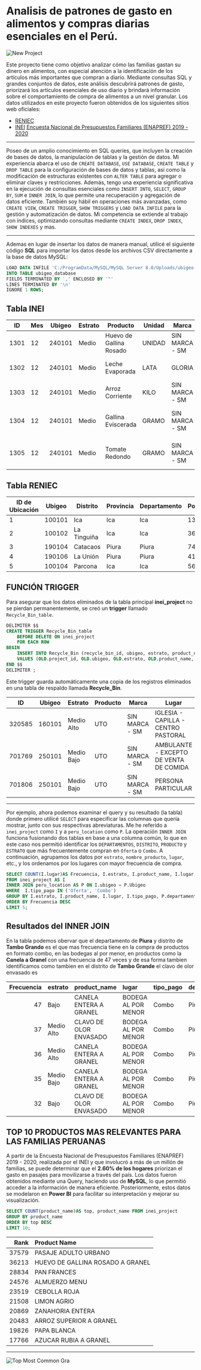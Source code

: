 # Analisis de patrones de gasto en alimentos y compras diarias esenciales en el Perú.
![New Project](https://github.com/user-attachments/assets/a3e3b856-36ce-4f73-83d8-5ac19d50c64d)

Este proyecto tiene como objetivo analizar cómo las familias gastan su dinero en alimentos, con especial atención a la identificación de los artículos más importantes que compran a diario. Mediante consultas SQL y grandes conjuntos de datos, este análisis descubrirá patrones de gasto, priorizará los artículos esenciales de uso diario y brindará información sobre el comportamiento de compra de alimentos a un nivel granular. Los datos utilizados en este proyecto fueron obtenidos de los siguientes sitios web oficiales:

- [RENIEC](https://www.reniec.gob.pe/portal/masServiciosLinea.htm) 
- [INEI](https://www.inei.gob.pe/estadisticas-indice-tematico/) [Encuesta Nacional de Presupuestos Familiares (ENAPREF) 2019 - 2020](https://drive.google.com/drive/folders/1QJlqf5QCj1drn3D8XQE0sbR1KUoWrlAb?usp=drive_link)

***
Poseo de un amplio conocimiento en SQL queries, que incluyen la creación de bases de datos, la manipulación de tablas y la gestión de datos. Mi experiencia abarca el uso de `CREATE DATABASE`, `USE DATABASE`, `CREATE TABLE` y `DROP TABLE` para la configuración de bases de datos y tablas, así como la modificación de estructuras existentes con `ALTER TABLE` para agregar o eliminar claves y restricciones. Además, tengo una experiencia significativa en la ejecución de consultas esenciales como `INSERT INTO`, `SELECT`, `GROUP BY`, `SUM` e `INNER JOIN`, lo que permite una recuperación y agregación de datos eficiente. También soy hábil en operaciones más avanzadas, como `CREATE VIEW`, `CREATE TRIGGER`, `SHOW TRIGGERS` y `LOAD DATA INFILE` para la gestión y automatización de datos. Mi competencia se extiende al trabajo con índices, optimizando consultas mediante `CREATE INDEX`, `DROP INDEX`, `SHOW INDEXES` y mas.
***

Ademas en lugar de insertar los datos de manera manual, utilicé el siguiente código **SQL** para importar los datos desde los archivos CSV directamente a la base de datos MySQL:
```sql
LOAD DATA INFILE 'C:/ProgramData/MySQL/MySQL Server 8.0/Uploads/ubigeo-reniec(ubigeo_reniec).csv'
INTO TABLE ubigeo_database
FIELDS TERMINATED BY ',' ENCLOSED BY '"'
LINES TERMINATED BY '\n'
IGNORE 1 ROWS;
```

## Tabla INEI

| ID  | Mes | Ubigeo  | Estrato | Producto                      | Unidad  | Marca         | Lugar                     | Monto | Pago         |
|-----|-----|---------|---------|-------------------------------|---------|---------------|---------------------------|-------|--------------|
| 1301 | 12  | 240101  | Medio   | Huevo de Gallina Rosado        | UNIDAD  | SIN MARCA - SM | Bodega al por menor        | 2     | Precio Normal |
| 1302 | 12  | 240101  | Medio   | Leche Evaporada                | LATA    | GLORIA        | Bodega al por menor        | 3     | Precio Normal |
| 1303 | 12  | 240101  | Medio   | Arroz Corriente                | KILO    | SIN MARCA - SM | Bodega al por menor        | 3     | Precio Normal |
| 1304 | 12  | 240101  | Medio   | Gallina Eviscerada             | GRAMO   | SIN MARCA - SM | Mercado - Puesto de Mercado | 10    | Precio Normal |
| 1305 | 12  | 240101  | Medio   | Tomate Redondo                 | GRAMO   | SIN MARCA - SM | Mercado - Puesto de Mercado | 1     | Precio Normal |


## Tabla RENIEC

| ID de Ubicación | Ubigeo  | Distrito       | Provincia | Departamento | Población |
|-----------------|---------|----------------|-----------|--------------|-----------|
| 1               | 100101  | Ica            | Ica       | Ica          | 134249    |
| 2               | 100102  | La Tinguiña    | Ica       | Ica          | 36909     |
| 3               | 190104  | Catacaos       | Piura     | Piura        | 74562     |
| 4               | 190106  | La Unión       | Piura     | Piura        | 41736     |
| 5               | 100104  | Parcona        | Ica       | Ica          | 56336     |


## FUNCIÓN TRIGGER
Para asegurar que los datos eliminados de la tabla principal **inei_project** no se pierdan permanentemente, se creó un **trigger** llamado `Recycle_Bin_table`. 

```sql
DELIMITER $$
CREATE TRIGGER Recycle_Bin_table
    BEFORE DELETE ON inei_project
    FOR EACH ROW
BEGIN
    INSERT INTO Recycle_Bin (recycle_bin_id, ubigeo, estrato, product_name, marca, lugar, monto_total) 
    VALUES (OLD.project_id, OLD.ubigeo, OLD.estrato, OLD.product_name, OLD.marca, OLD.lugar, OLD.monto_total);
END $$
DELIMITER ;
```
Este trigger guarda automáticamente una copia de los registros eliminados en una tabla de respaldo llamada **Recycle_Bin**.

| ID   | Ubigeo  | Estrato    | Producto | Marca          | Lugar                                     | Monto |
|------|---------|------------|----------|----------------|-------------------------------------------|-------|
| 320585 | 160101  | Medio Alto | UTO      | SIN MARCA - SM | IGLESIA - CAPILLA - CENTRO PASTORAL        | 1     |
| 701769 | 250101  | Medio Bajo | UTO      | SIN MARCA - SM | AMBULANTE - EXCEPTO DE VENTA DE COMIDA     | 1     |
| 701806 | 250101  | Medio Bajo | UTO      | SIN MARCA - SM | PERSONA PARTICULAR                        | 0     |

***
Por ejemplo, ahora podemos examinar el query y su resultado (la tabla) donde primero utilicé `SELECT` para especificar las columnas que quería mostrar, junto con sus respectivas abreviaturas. Me he referido a `inei_project` como `I` y a `peru_location` como `P`. La operación `INNER JOIN` funciona fusionando dos tablas en base a una columna común, lo que en este caso nos permitió identificar los `DEPARTAMENTOS`, `DISTRITO`, `PRODUCTO` y `ESTRATO` que más frecuentemente compran en `Oferta` o `Combo`. A continuación, agrupamos los datos por `estrato`, `nombre_producto`, `lugar`, etc., y los ordenamos por los lugares con mayor frecuencia de compra.

```sql
SELECT COUNT(I.lugar)AS Frecuencia, I.estrato, I.product_name, I.lugar, I.tipo_pago, P.departamento, P.distrito 
FROM inei_project AS I
INNER JOIN peru_location AS P ON I.ubigeo = P.Ubigeo
WHERE  I.tipo_pago IN ('Oferta', 'Combo')
GROUP BY I.estrato, I.product_name, I.lugar, I.tipo_pago, P.departamento, P.distrito 
ORDER BY Frecuencia DESC
LIMIT 5;
```
## Resultados del INNER JOIN
En la tabla podemos obervar que el departamento de **Piura** y distrito de **Tambo Grando** es el que mas frecuencia tiene en la compra de productos en formato combo, en las bodegas al por menor, en productos como la **Canela a Granel** con una frecuencia de 47 veces y de esa forma tambien identificamos como tambien en el distrito de **Tambo Grande** el clavo de olor envasado es 

|   Frecuencia | estrato    | product_name           | lugar               | tipo_pago   | departamento   | distrito     |
|-------------:|:-----------|:-----------------------|:--------------------|:------------|:---------------|:-------------|
|           47 | Bajo       | CANELA ENTERA A GRANEL | BODEGA AL POR MENOR | Combo       | Piura          | Tambo Grande |
|           37 | Medio Alto | CLAVO DE OLOR ENVASADO | BODEGA AL POR MENOR | Combo       | Piura          | Piura        |
|           36 | Medio Alto | CANELA ENTERA A GRANEL | BODEGA AL POR MENOR | Combo       | Piura          | Piura        |
|           35 | Medio Bajo | CANELA ENTERA A GRANEL | BODEGA AL POR MENOR | Combo       | Piura          | Piura        |
|           32 | Bajo       | CLAVO DE OLOR ENVASADO | BODEGA AL POR MENOR | Combo       | Piura          | Tambo Grande |


## TOP 10 PRODUCTOS MAS RELEVANTES PARA LAS FAMILIAS PERUANAS
A partir de la Encuesta Nacional de Presupuestos Familiares (ENAPREF) 2019 - 2020, realizada por el INEI y que involucró a más de un millón de familias, se puede determinar que el **2.60% de los hogares** priorizan el gasto en pasajes para movilizarse a través del país. 
Los datos fueron obtenidos mediante una Query, haciendo uso de **MySQL**, lo que permitió acceder a la información de manera eficiente. Posteriormente, estos datos se modelaron en **Power BI** para facilitar su interpretación y mejorar su visualización.
```sql
SELECT COUNT(product_name)AS top, product_name FROM inei_project
GROUP BY product_name
ORDER BY top DESC
LIMIT 10;
```

|   Rank | Product Name                     |
|-------:|:---------------------------------|
|  37579 | PASAJE ADULTO URBANO             |
|  36213 | HUEVO DE GALLINA ROSADO A GRANEL |
|  28834 | PAN FRANCES                      |
|  24576 | ALMUERZO MENU                    |
|  23519 | CEBOLLA ROJA                     |
|  21508 | LIMON AGRIO                      |
|  20869 | ZANAHORIA ENTERA                 |
|  20483 | ARROZ SUPERIOR A GRANEL          |
|  19826 | PAPA BLANCA                      |
|  17766 | AZUCAR RUBIA A GRANEL            |
***
![Top Most Common Gra](https://github.com/user-attachments/assets/d32cff81-4540-4611-a42d-2ecf86500f26)
